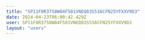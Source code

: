 ```yaml
---
title: "SP11F0R37S8W84F501VNEQ83S516CFN25YFXXV9D3"
date: 2024-04-23T06:00:42.429Z
user: SP11F0R37S8W84F501VNEQ83S516CFN25YFXXV9D3
layout: "users"
---
```

    